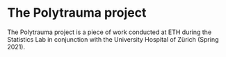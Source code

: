 # The Polytrauma project

The Polytrauma project is a piece of work conducted at ETH during the Statistics Lab in conjunction with the University Hospital of Zürich (Spring 2021).
